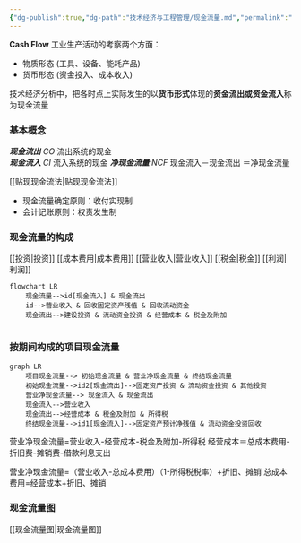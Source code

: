 ```yaml
---
{"dg-publish":true,"dg-path":"技术经济与工程管理/现金流量.md","permalink":"/技术经济与工程管理/现金流量/","dgPassFrontmatter":true,"noteIcon":"","created":"2024-04-16T13:01:27.433+08:00","updated":"2024-04-26T23:16:50.302+08:00"}
---
```


**Cash Flow**
工业生产活动的考察两个方面：
- 物质形态  (工具、设备、能耗产品) 
- 货币形态  (资金投入、成本收入)

技术经济分析中，把各时点上实际发生的以**货币形式**体现的**资金流出或资金流入**称为现金流量
### 基本概念
***现金流出***  $CO$
流出系统的现金  
***现金流入***  $CI$
流入系统的现金
***净现金流量*** $NCF$
现金流入－现金流出 ＝净现金流量

[[贴现现金流法\|贴现现金流法]]
- 现金流量确定原则：收付实现制 
- 会计记账原则：权责发生制

### 现金流量的构成
[[投资\|投资]]
[[成本费用\|成本费用]]
[[营业收入\|营业收入]]
[[税金\|税金]]
[[利润\|利润]]

```mermaid
flowchart LR
	现金流量-->id[现金流入] & 现金流出
	id-->营业收入 & 回收固定资产残值 & 回收流动资金
	现金流出-->建设投资 & 流动资金投资 & 经营成本 & 税金及附加
	
```


### 按期间构成的项目现金流量

```mermaid
graph LR
	项目现金流量--> 初始现金流量 & 营业净现金流量 & 终结现金流量
	初始现金流量-->id2[现金流出]-->固定资产投资 & 流动资金投资 & 其他投资
	营业净现金流量--> 现金流入 & 现金流出
	现金流入-->营业收入
	现金流出-->经营成本 & 税金及附加 & 所得税
	终结现金流量-->id1[现金流入]-->固定资产预计净残值 & 流动资金投资回收
```

营业净现金流量=营业收入-经营成本-税金及附加-所得税
经营成本＝总成本费用-折旧费-摊销费-借款利息支出

营业净现金流量=（营业收入-总成本费用）（1-所得税税率）+折旧、摊销
总成本费用=经营成本+折旧、摊销
### 现金流量图
[[现金流量图\|现金流量图]]






